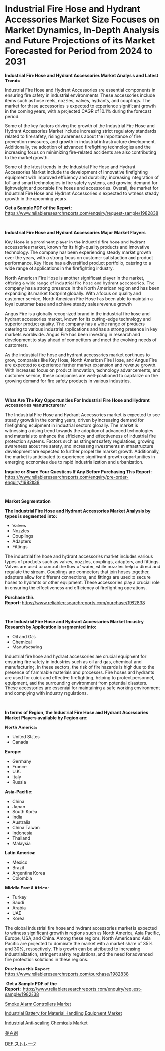 <p><h1>Industrial Fire Hose and Hydrant Accessories Market Size Focuses on Market Dynamics, In-Depth Analysis and Future Projections of its Market Forecasted for Period from 2024 to 2031</h1></p><p><strong>Industrial Fire Hose and Hydrant Accessories Market Analysis and Latest Trends</strong></p>
<p><p>Industrial Fire Hose and Hydrant Accessories are essential components in ensuring fire safety in industrial environments. These accessories include items such as hose reels, nozzles, valves, hydrants, and couplings. The market for these accessories is expected to experience significant growth in the coming years, with a projected CAGR of 10.1% during the forecast period.</p><p>Some of the key factors driving the growth of the Industrial Fire Hose and Hydrant Accessories Market include increasing strict regulatory standards related to fire safety, rising awareness about the importance of fire prevention measures, and growth in industrial infrastructure development. Additionally, the adoption of advanced firefighting technologies and the increasing focus on minimizing fire-related accidents are also contributing to the market growth.</p><p>Some of the latest trends in the Industrial Fire Hose and Hydrant Accessories Market include the development of innovative firefighting equipment with improved efficiency and durability, increasing integration of IoT and smart technologies in fire safety systems, and growing demand for lightweight and portable fire hoses and accessories. Overall, the market for Industrial Fire Hose and Hydrant Accessories is expected to witness steady growth in the upcoming years.</p></p>
<p><strong>Get a Sample PDF of the Report:&nbsp;</strong> <a href="https://www.reliableresearchreports.com/enquiry/request-sample/1982838">https://www.reliableresearchreports.com/enquiry/request-sample/1982838</a></p>
<p>&nbsp;</p>
<p><strong>Industrial Fire Hose and Hydrant Accessories Major Market Players</strong></p>
<p><p>Key Hose is a prominent player in the industrial fire hose and hydrant accessories market, known for its high-quality products and innovative technology. The company has been experiencing steady market growth over the years, with a strong focus on customer satisfaction and product performance. Key Hose has a diversified product portfolio, catering to a wide range of applications in the firefighting industry.</p><p>North American Fire Hose is another significant player in the market, offering a wide range of industrial fire hose and hydrant accessories. The company has a strong presence in the North American region and has been expanding its market footprint globally. With a focus on quality and customer service, North American Fire Hose has been able to maintain a loyal customer base and achieve steady sales revenue growth.</p><p>Angus Fire is a globally recognized brand in the industrial fire hose and hydrant accessories market, known for its cutting-edge technology and superior product quality. The company has a wide range of products catering to various industrial applications and has a strong presence in key markets worldwide. Angus Fire has been investing in research and development to stay ahead of competitors and meet the evolving needs of customers.</p><p>As the industrial fire hose and hydrant accessories market continues to grow, companies like Key Hose, North American Fire Hose, and Angus Fire are expected to experience further market expansion and revenue growth. With increased focus on product innovation, technology advancements, and customer service, these companies are well-positioned to capitalize on the growing demand for fire safety products in various industries.</p></p>
<p>&nbsp;</p>
<p><strong>What Are The Key Opportunities For Industrial Fire Hose and Hydrant Accessories Manufacturers?</strong></p>
<p><p>The Industrial Fire Hose and Hydrant Accessories market is expected to see steady growth in the coming years, driven by increasing demand for firefighting equipment in industrial sectors globally. The market is witnessing a rising trend towards the adoption of advanced technologies and materials to enhance the efficiency and effectiveness of industrial fire protection systems. Factors such as stringent safety regulations, growing awareness about fire safety, and increasing investments in infrastructure development are expected to further propel the market growth. Additionally, the market is anticipated to experience significant growth opportunities in emerging economies due to rapid industrialization and urbanization.</p></p>
<p><strong>Inquire or Share Your Questions If Any Before Purchasing This Report:</strong> <a href="https://www.reliableresearchreports.com/enquiry/pre-order-enquiry/1982838">https://www.reliableresearchreports.com/enquiry/pre-order-enquiry/1982838</a></p>
<p>&nbsp;</p>
<p><strong>Market Segmentation</strong></p>
<p><strong>The Industrial Fire Hose and Hydrant Accessories Market Analysis by types is segmented into:</strong></p>
<p><ul><li>Valves</li><li>Nozzles</li><li>Couplings</li><li>Adapters</li><li>Fittings</li></ul></p>
<p><p>The industrial fire hose and hydrant accessories market includes various types of products such as valves, nozzles, couplings, adapters, and fittings. Valves are used to control the flow of water, while nozzles help to direct and regulate the stream. Couplings are connectors that join hoses together, adapters allow for different connections, and fittings are used to secure hoses to hydrants or other equipment. These accessories play a crucial role in ensuring the effectiveness and efficiency of firefighting operations.</p></p>
<p><strong>Purchase this Report:&nbsp;</strong><a href="https://www.reliableresearchreports.com/purchase/1982838">https://www.reliableresearchreports.com/purchase/1982838</a></p>
<p>&nbsp;</p>
<p><strong>The Industrial Fire Hose and Hydrant Accessories Market Industry Research by Application is segmented into:</strong></p>
<p><ul><li>Oil and Gas</li><li>Chemical</li><li>Manufacturing</li></ul></p>
<p><p>Industrial fire hose and hydrant accessories are crucial equipment for ensuring fire safety in industries such as oil and gas, chemical, and manufacturing. In these sectors, the risk of fire hazards is high due to the presence of flammable materials and processes. Fire hoses and hydrants are used for quick and effective firefighting, helping to protect personnel, equipment, and the surrounding environment from potential disasters. These accessories are essential for maintaining a safe working environment and complying with industry regulations.</p></p>
<p>&nbsp;</p>
<p><strong>In terms of Region, the Industrial Fire Hose and Hydrant Accessories Market Players available by Region are:</strong></p>
<p>
    <p> <strong> North America: </strong>
        <ul>
            <li>United States</li>
            <li>Canada</li>
        </ul>
        </p> 
    <p> <strong> Europe: </strong>
        <ul>
            <li>Germany</li>
            <li>France</li>
            <li>U.K.</li>
            <li>Italy</li>
            <li>Russia</li>
        </ul>
        </p> 
    <p> <strong> Asia-Pacific: </strong>
        <ul>
            <li>China</li>
            <li>Japan</li>
            <li>South Korea</li>
            <li>India</li>
            <li>Australia</li>
            <li>China Taiwan</li>
            <li>Indonesia</li>
            <li>Thailand</li>
            <li>Malaysia</li>
        </ul>
        </p> 
    <p> <strong> Latin America: </strong>
        <ul>
            <li>Mexico</li>
            <li>Brazil</li>
            <li>Argentina Korea</li>
            <li>Colombia</li>
        </ul>
        </p> 
    <p> <strong> Middle East & Africa: </strong>
        <ul>
            <li>Turkey</li>
            <li>Saudi</li>
            <li>Arabia</li>
            <li>UAE</li>
            <li>Korea</li>
        </ul>
    </p>
    </p>
<p><p>The global industrial fire hose and hydrant accessories market is expected to witness significant growth in regions such as North America, Asia Pacific, Europe, USA, and China. Among these regions, North America and Asia Pacific are projected to dominate the market with a market share of 35% and 30%, respectively. This growth can be attributed to increasing industrialization, stringent safety regulations, and the need for advanced fire protection solutions in these regions.</p></p>
<p><strong>Purchase this Report: </strong><a href="https://www.reliableresearchreports.com/purchase/1982838">https://www.reliableresearchreports.com/purchase/1982838</a></p>
<p>&nbsp;<strong>Get a Sample PDF of the Report:&nbsp;&nbsp;</strong><a href="https://www.reliableresearchreports.com/enquiry/request-sample/1982838">https://www.reliableresearchreports.com/enquiry/request-sample/1982838</a></p>
<p><strong></strong></p>
<p><p><a href="https://issuu.com/reportprime-2/docs/smoke-alarm-controllers-market-size-2030.pptx">Smoke Alarm Controllers Market</a></p><p><a href="https://github.com/mancsybtousav/Market-Research-Report-List-1/blob/main/industrial-battery-for-material-handling-equipment-market.md">Industrial Battery for Material Handling Equipment Market</a></p><p><a href="https://github.com/josesg55/Market-Research-Report-List-1/blob/main/industrial-anti-scaling-chemicals-market.md">Industrial Anti-scaling Chemicals Market</a></p><p><a href="https://github.com/ddwcuskozol07187/Market-Research-Report-List-1/blob/main/24153142391.md">美白剤</a></p><p><a href="https://github.com/xtkhtofdt934839/Market-Research-Report-List-1/blob/main/37560172390.md">DEF ストレージ</a></p></p>